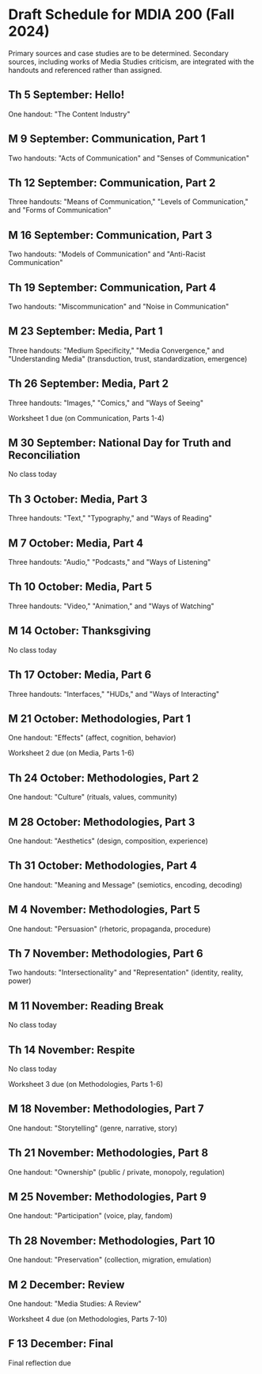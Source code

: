 # Draft Schedule for MDIA 200 (Fall 2024) 

Primary sources and case studies are to be determined. Secondary sources, including works of Media Studies criticism, are integrated with the handouts and referenced rather than assigned. 

## Th 5 September: Hello! 

One handout: "The Content Industry" 

## M 9 September: Communication, Part 1

Two handouts: "Acts of Communication" and "Senses of Communication"

## Th 12 September: Communication, Part 2 

Three handouts: "Means of Communication," "Levels of Communication," and "Forms of Communication"

## M 16 September: Communication, Part 3 

Two handouts: "Models of Communication" and "Anti-Racist Communication"

## Th 19 September: Communication, Part 4 

Two handouts: "Miscommunication" and "Noise in Communication"

## M 23 September: Media, Part 1 

Three handouts: "Medium Specificity," "Media Convergence," and "Understanding Media" (transduction, trust, standardization, emergence)

## Th 26 September: Media, Part 2 

Three handouts: "Images," "Comics," and "Ways of Seeing"

Worksheet 1 due (on Communication, Parts 1-4)

## M 30 September: National Day for Truth and Reconciliation

No class today

## Th 3 October: Media, Part 3 

Three handouts: "Text," "Typography," and "Ways of Reading"

## M 7 October: Media, Part 4 

Three handouts: "Audio," "Podcasts," and "Ways of Listening"

## Th 10 October: Media, Part 5

Three handouts: "Video," "Animation," and "Ways of Watching"

## M 14 October: Thanksgiving 

No class today

## Th 17 October: Media, Part 6 

Three handouts: "Interfaces," "HUDs," and "Ways of Interacting"

## M 21 October: Methodologies, Part 1

One handout: "Effects" (affect, cognition, behavior)

Worksheet 2 due (on Media, Parts 1-6) 

## Th 24 October: Methodologies, Part 2

One handout: "Culture" (rituals, values, community)

## M 28 October: Methodologies, Part 3

One handout: "Aesthetics" (design, composition, experience)

## Th 31 October: Methodologies, Part 4

One handout: "Meaning and Message" (semiotics, encoding, decoding) 

## M 4 November: Methodologies, Part 5

One handout: "Persuasion" (rhetoric, propaganda, procedure)

## Th 7 November: Methodologies, Part 6 

Two handouts: "Intersectionality" and "Representation" (identity, reality, power)

## M 11 November: Reading Break 

No class today

## Th 14 November: Respite 

No class today 

Worksheet 3 due (on Methodologies, Parts 1-6)

## M 18 November: Methodologies, Part 7 

One handout: "Storytelling" (genre, narrative, story)

## Th 21 November: Methodologies, Part 8 

One handout: "Ownership" (public / private, monopoly, regulation) 

## M 25 November: Methodologies, Part 9 

One handout: "Participation" (voice, play, fandom)

## Th 28 November: Methodologies, Part 10

One handout: "Preservation" (collection, migration, emulation) 

## M 2 December: Review 

One handout: "Media Studies: A Review"

Worksheet 4 due (on Methodologies, Parts 7-10)

## F 13 December: Final 

Final reflection due 
